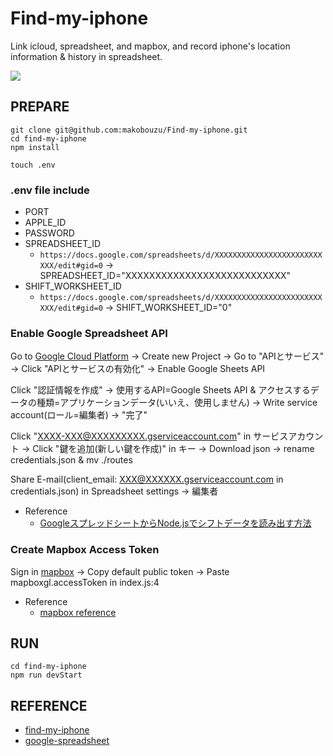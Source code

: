 # Find-my-iphone
Link icloud, spreadsheet, and mapbox, and record iphone's location information &amp; history in spreadsheet.  

<img src="https://img.shields.io/badge/Chrome-Passing-gre.svg?logo=Google%20Chrome&amp;style=plastic">

## PREPARE
```
git clone git@github.com:makobouzu/Find-my-iphone.git
cd find-my-iphone
npm install
```

```
touch .env
```
### .env file include
+ PORT
+ APPLE_ID
+ PASSWORD
+ SPREADSHEET_ID
  + `https://docs.google.com/spreadsheets/d/XXXXXXXXXXXXXXXXXXXXXXXXXXX/edit#gid=0` -> SPREADSHEET_ID="XXXXXXXXXXXXXXXXXXXXXXXXXXX"
+ SHIFT_WORKSHEET_ID 
  + `https://docs.google.com/spreadsheets/d/XXXXXXXXXXXXXXXXXXXXXXXXXXX/edit#gid=0` -> SHIFT_WORKSHEET_ID="0"

### Enable Google Spreadsheet API  
Go to [Google Cloud Platform](https://console.cloud.google.com/home) -> Create new Project -> Go to "APIとサービス" -> Click "APIとサービスの有効化" -> Enable Google Sheets API  

Click "認証情報を作成" -> 使用するAPI=Google Sheets API & アクセスするデータの種類=アプリケーションデータ(いいえ、使用しません) -> Write service account(ロール=編集者) -> "完了"  

Click "XXXX-XXX@XXXXXXXXX.gserviceaccount.com" in サービスアカウント -> Click "鍵を追加(新しい鍵を作成)" in キー -> Download json -> rename credentials.json & mv ./routes 

Share E-mail(client_email: XXX@XXXXXX.gserviceaccount.com in credentials.json) in Spreadsheet settings -> 編集者

* Reference  
  * [GoogleスプレッドシートからNode.jsでシフトデータを読み出す方法](https://www.twilio.com/blog/load-data-from-google-spreadsheet-jp)  

### Create Mapbox Access Token  
Sign in [mapbox](https://account.mapbox.com/auth/signin/) -> Copy default public token -> Paste mapboxgl.accessToken in index.js:4

* Reference
  * [mapbox reference](https://docs.mapbox.com/help/getting-started/access-tokens/)  

## RUN
```
cd find-my-iphone
npm run devStart
```

## REFERENCE
* [find-my-iphone](https://www.npmjs.com/package/find-my-iphone)
* [google-spreadsheet](https://www.npmjs.com/package/google-spreadsheet)